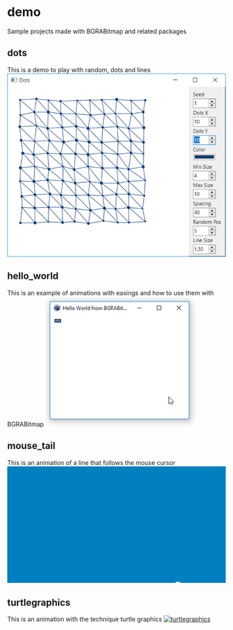 # demo
Sample projects made with BGRABitmap and related packages

## dots
This is a demo to play with random, dots and lines
![dots](https://raw.githubusercontent.com/bgrabitmap/demo/master/docs/img/dots.PNG)

## hello_world
This is an example of animations with easings and how to use them with BGRABitmap
![hello_world](https://raw.githubusercontent.com/bgrabitmap/demo/master/docs/img/helloworld.gif)

## mouse_tail
This is an animation of a line that follows the mouse cursor
![mouse_tail](https://raw.githubusercontent.com/bgrabitmap/demo/master/docs/img/mousetail.gif)

## turtlegraphics
This is an animation with the technique turtle graphics
[![turtlegraphics](https://www.youtube.com/watch?v=-ZW0bihDjUY/0.jpg)](https://www.youtube.com/watch?v=-ZW0bihDjUY)